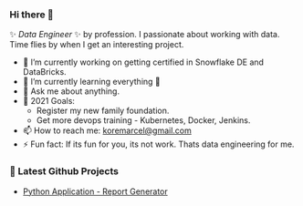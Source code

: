 ### Hi there 👋

✨ _Data Engineer_ ✨ by profession. I passionate about working with data.
Time flies by when I get an interesting project.

- 🔭 I’m currently working on getting certified in Snowflake DE and DataBricks.
- 🌱 I’m currently learning everything 🤣
- 💬 Ask me about anything.
- 🥅 2021 Goals:
  - Register my new family foundation.
  - Get more devops training - Kubernetes, Docker, Jenkins.
- 📫 How to reach me: koremarcel@gmail.com
- ⚡ Fun fact: If its fun for you, its not work. Thats data engineering for me.

### 📕 Latest Github Projects

- [Python Application - Report Generator](https://github.com/marcelkore/_p_Report_Generator)
